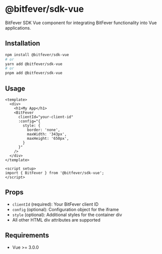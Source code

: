 # @bitfever/sdk-vue

BitFever SDK Vue component for integrating BitFever functionality into Vue applications.

## Installation

```bash
npm install @bitfever/sdk-vue
# or
yarn add @bitfever/sdk-vue
# or
pnpm add @bitfever/sdk-vue
```

## Usage

```vue
<template>
  <div>
    <h1>My App</h1>
    <BitFever 
      clientId="your-client-id"
      :config="{
        style: {
          border: 'none',
          maxWidth: '343px',
          maxHeight: '650px',
        }
      }"
    />
  </div>
</template>

<script setup>
import { BitFever } from '@bitfever/sdk-vue';
</script>
```

## Props

- `clientId` (required): Your BitFever client ID
- `config` (optional): Configuration object for the iframe
- `style` (optional): Additional styles for the container div
- All other HTML div attributes are supported

## Requirements

- Vue >= 3.0.0 